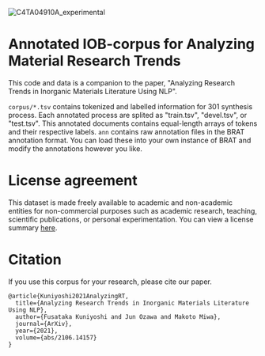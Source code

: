 ![C4TA04910A_experimental](https://user-images.githubusercontent.com/12994311/132538133-dd1161f3-796d-4c7a-b94c-c1cd6eea8bf2.png)

# Annotated IOB-corpus for Analyzing Material Research Trends
This code and data is a companion to the paper, "Analyzing Research Trends in Inorganic Materials Literature Using NLP".

`corpus/*.tsv` contains tokenized and labelled information for 301 synthesis process. Each annotated process are splited as "train.tsv", "devel.tsv", or "test.tsv". This annotated documents contains equal-length arrays of tokens and their respective labels.
`ann` contains raw annotation files in the BRAT annotation format. You can load these into your own instance of BRAT and modify the annotations however you like.

# License agreement
This dataset is made freely available to academic and non-academic entities for non-commercial purposes such as academic research, teaching, scientific publications, or personal experimentation. You can view a license summary [here](https://creativecommons.org/licenses/by-nc/4.0/).

# Citation
If you use this corpus for your research, please cite our paper.
```
@article{Kuniyoshi2021AnalyzingRT,
  title={Analyzing Research Trends in Inorganic Materials Literature Using NLP},
  author={Fusataka Kuniyoshi and Jun Ozawa and Makoto Miwa},
  journal={ArXiv},
  year={2021},
  volume={abs/2106.14157}
}
```
